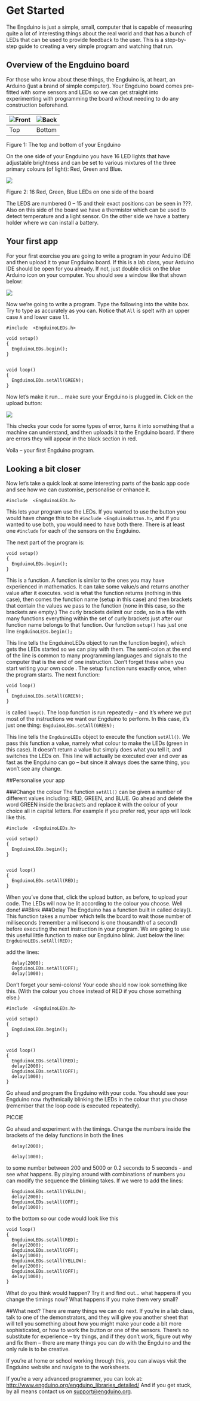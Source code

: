 # Get Started

The Engduino is just a simple, small, computer that is capable of measuring quite a lot of interesting things about the real world and that has a bunch of LEDs that can be used to provide feedback to the user. This is a step-by-step guide to creating a very simple program and watching that run. 


## Overview of the Engduino board
For those who know about these things, the Engduino is, at heart, an Arduino (just a brand of simple computer). Your Engduino board comes pre-fitted with some sensors and LEDs so we can get straight into experimenting with programming the board without needing to do any construction beforehand.


| ![Front ](front.JPG) | ![Back](back.JPG)|
|---|---|
| Top | Bottom |


Figure 1: The top and bottom of your Engduino
 

On the one side of your Engduino you have 16 LED lights that have adjustable brightness and can be set to various mixtures of the three primary colours (of light): Red, Green and Blue.
 

![](engduino.jpg)


Figure 2:  16 Red, Green, Blue LEDs on one side of the board


The LEDS are numbered 0 – 15 and their exact positions can be seen in ???. Also on this side of the board we have a thermistor which can be used to detect temperature and a light sensor. On the other side we have a battery holder where we can install a battery. 

## Your first app
For your first exercise you are going to write a program in your Arduino IDE and then upload it to your Engduino board. If this is a lab class, your Arduino IDE should be open for you already. If not, just double click on the blue Arduino icon on your computer. You should see a window like that shown below:



![](ide.png)

Now we’re going to write a program. Type the following into the white box. Try to type as accurately as you can. Notice that ```All``` is spelt with an upper case ```A``` and lower case ```ll```.

```
#include  <EngduinoLEDs.h>

void setup()
{
  EngduinoLEDs.begin();
}


void loop()
{
  EngduinoLEDs.setAll(GREEN);
}

```
Now let’s make it run…. make sure your Engduino is plugged in. Click on the upload button:


![](ide1.jpg)


This checks your code for some types of error, turns it into something that a machine can understand, and then uploads it to the Engduino board. If there are errors they will appear in the black section in red.

Voila – your first Engduino program.


## Looking a bit closer
Now let’s take a quick look at some interesting parts of the basic app code and see how we can customise, personalise or enhance it.

```#include  <EngduinoLEDs.h>```

This lets your program use the LEDs. If you wanted to use the button you would have change this to be ```#include <EngduinoButton.h>```, and if you wanted to use both, you would need to have both there. There is at least one ```#include``` for each of the sensors on the Engduino.

The next part of the program is:

```
void setup()
{
  EngduinoLEDs.begin();
}
```

This is a function. A function is similar to the ones you may have experienced in mathematics. It can take some value/s and returns another value after it executes. void is what the function returns (nothing in this case), then comes the function name (setup in this case) and then brackets that contain the values we pass to the function (none in this case, so the brackets are empty.) The curly brackets delimit our code, so in a file with many functions everything within the set of curly brackets just after our function name belongs to that function. Our function ```setup()``` has just one line ```EngduinoLEDs.begin();```

This line tells the EngduinoLEDs object to run the function begin(), which gets the LEDs started so we can play with them. The semi-colon at the end of the line is common to many programming languages and signals to the computer that is the end of one instruction. Don’t forget these when you start writing your own code . The setup function runs exactly once, when the program starts.
The next function:
```
void loop()
{
  EngduinoLEDs.setAll(GREEN);
}
```

is called ```loop()```. The loop function is run repeatedly – and it’s where we put most of the instructions we want our Engduino to perform. In this case, it’s just one thing: ```EngduinoLEDs.setAll(GREEN);```

This line tells the ```EngduinoLEDs``` object to execute the function ```setAll()```. We pass this function a value, namely what colour to make the LEDs (green in this case). It doesn’t return a value but simply does what you tell it, and switches the LEDs on.
This line will actually be executed over and over as fast as the Engduino can go  – but since it always does the same thing, you won’t see any change.

##Personalise your app

###Change the colour
The function ```setAll()``` can be given a number of different values including: RED, GREEN, and BLUE. Go ahead and delete the word GREEN inside the brackets and replace it with the colour of your choice all in capital letters. For example if you prefer red, your app will look like this.

```
#include  <EngduinoLEDs.h>

void setup()
{
  EngduinoLEDs.begin();
}


void loop()
{
  EngduinoLEDs.setAll(RED);
}
```
When you’ve done that, click the upload button, as before, to upload your code. The LEDs will now be lit according to the colour you choose. Well done!
##Blink
###Delay
The Engduino has a function built in called delay(). This function takes a number which tells the board to wait those number of milliseconds (remember a millisecond is one thousandth of a second) before executing the next instruction in your program. We are going to use this useful little function to make our Engduino blink.
Just below the line: ```EngduinoLEDs.setAll(RED);```

add the lines:
```
  delay(2000);
  EngduinoLEDs.setAll(OFF);
  delay(1000);
```
Don’t forget your semi-colons! Your code should now look something like this.  (With the colour you chose instead of RED if you chose something else.)
```
#include  <EngduinoLEDs.h>

void setup()
{
  EngduinoLEDs.begin();
}


void loop()
{
  EngduinoLEDs.setAll(RED);
  delay(2000);
  EngduinoLEDs.setAll(OFF);
  delay(1000);
}
```
Go ahead and program the Engduino with your code. You should see your Engduino now rhythmically blinking the LEDs in the colour that you chose (remember that the loop code is executed repeatedly).


PICCIE

Go ahead and experiment with the timings. Change the numbers inside the brackets of the delay functions in both the lines
```
  delay(2000);

  delay(1000);
```

to some number between 200 and 5000 or 0.2 seconds to 5 seconds - and see what happens. By playing around with combinations of numbers you can modify the sequence the blinking takes.
If we were to add the lines:
```
  EngduinoLEDs.setAll(YELLOW);
  delay(2000);
  EngduinoLEDs.setAll(OFF);
  delay(1000);
```
to the bottom so our code would look like this
```
void loop()
{
  EngduinoLEDs.setAll(RED);
  delay(2000);
  EngduinoLEDs.setAll(OFF);
  delay(1000);
  EngduinoLEDs.setAll(YELLOW);
  delay(2000);
  EngduinoLEDs.setAll(OFF);
  delay(1000);
}
```

What do you think would happen? Try it and find out… what happens if you change the timings now? What happens if you make them very small?

##What next?
There are many things we can do next. If you’re in a lab class, talk to one of the demonstrators, and they will give you another sheet that will tell you something about how you might make your code a bit more sophisticated, or how to work the button or one of the sensors. There’s no substitute for experience – try things, and if they don’t work, figure out why and fix them – there are many things you can do with the Engduino and the only rule is to be creative.

If you’re at home or school working through this, you can always visit the Engduino website and navigate to the worksheets.

If you’re a very advanced programmer, you can look at:
http://www.engduino.org/engduino_libraries_detailed/
And if you get stuck, by all means contact us on support@engduino.org.
